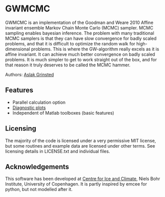 
GWMCMC
======

GWMCMC is an implementation of the Goodman and Weare 2010 Affine
invariant ensemble Markov Chain Monte Carlo (MCMC) sampler. MCMC sampling
enables bayesian inference. The problem with many traditional MCMC samplers
is that they can have slow convergence for badly scaled problems, and that
it is difficult to optimize the random walk for high-dimensional problems.
This is where the GW-algorithm really excels as it is affine invariant. It
can achieve much better convergence on badly scaled problems. It is much
simpler to get to work straight out of the box, and for that reason it
truly deserves to be called the MCMC hammer. 


Authors: [Aslak Grinsted](http://www.glaciology.net) 

Features
-------
* Parallel calculation option
* [Diagnostic plots](https://github.com/rozsasarpi/gwmcmc/blob/master/doc/sample_diagnostic_plots.md)
* Independent of Matlab toolboxes (basic features)
	
Licensing
--------

The majority of the code is licensed under a very permissive MIT license, but some routines and example data are licensed under other terms. See licensing details in LICENSE.txt and individual files. 


Acknowledgements
---------------

This software has been developed at [Centre for Ice and Climate](http://www.iceandclimate.nbi.ku.dk), Niels Bohr Institute, University of Copenhagen. It is partly inspired by emcee for python, but not modelled after it. 

